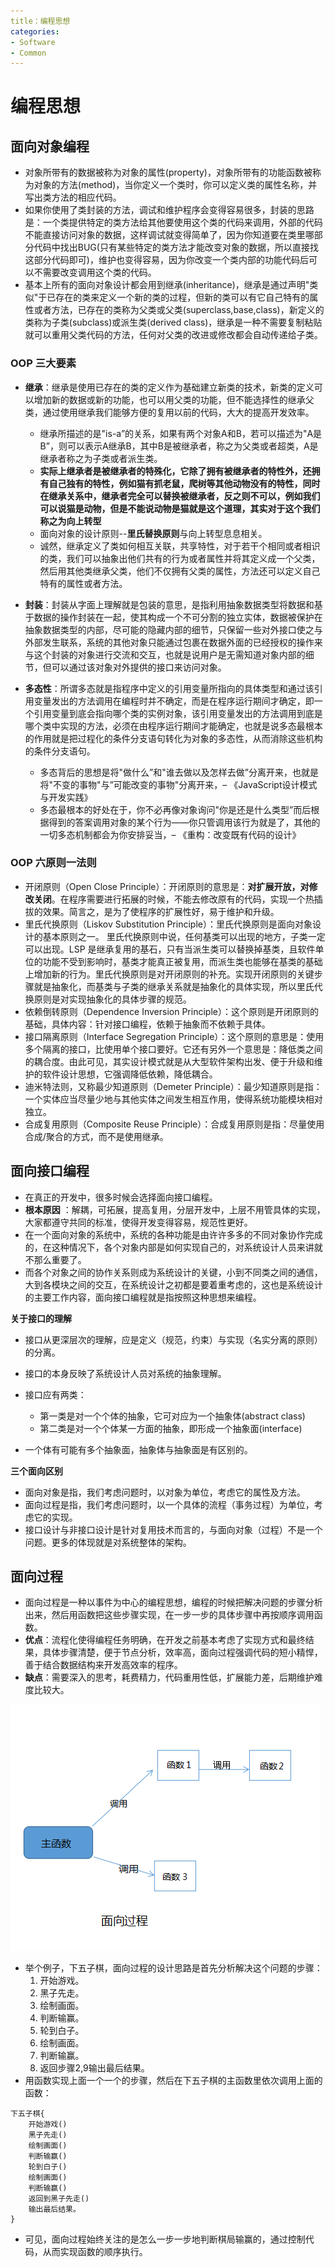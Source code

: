 ```yaml
---
title：编程思想
categories:
- Software
- Common
---
```

# 编程思想

## 面向对象编程

- 对象所带有的数据被称为对象的属性(property)，对象所带有的功能函数被称为对象的方法(method)，当你定义一个类时，你可以定义类的属性名称，并写出类方法的相应代码。
- 如果你使用了类封装的方法，调试和维护程序会变得容易很多，封装的思路是：一个类提供特定的类方法给其他要使用这个类的代码来调用，外部的代码不能直接访问对象的数据，这样调试就变得简单了，因为你知道要在类里哪部分代码中找出BUG(只有某些特定的类方法才能改变对象的数据，所以直接找这部分代码即可)，维护也变得容易，因为你改变一个类内部的功能代码后可以不需要改变调用这个类的代码。
- 基本上所有的面向对象设计都会用到继承(inheritance)，继承是通过声明"类似"于已存在的类来定义一个新的类的过程，但新的类可以有它自己特有的属性或者方法，已存在的类称为父类或父类(superclass,base,class)，新定义的类称为子类(subclass)或派生类(derived class)，继承是一种不需要复制粘贴就可以重用父类代码的方法，任何对父类的改进或修改都会自动传递给子类。

### OOP 三大要素

- **继承**：继承是使用已存在的类的定义作为基础建立新类的技术，新类的定义可以增加新的数据或新的功能，也可以用父类的功能，但不能选择性的继承父类，通过使用继承我们能够方便的复用以前的代码，大大的提高开发效率。

  - 继承所描述的是"is-a”的关系，如果有两个对象A和B，若可以描述为"A是B”，则可以表示A继承B，其中B是被继承者，称之为父类或者超类，A是继承者称之为子类或者派生类。
  - **实际上继承者是被继承者的特殊化，它除了拥有被继承者的特性外，还拥有自己独有的特性，**例如猫有抓老鼠，爬树等其他动物没有的特性，同时在继承关系中，继承者完全可以替换被继承者，反之则不可以，例如我们可以说猫是动物，但是不能说动物是猫就是这个道理，其实对于这个我们称之为**向上转型**
  - 面向对象的设计原则--**里氏替换原则**与向上转型息息相关。
  - 诚然，继承定义了类如何相互关联，共享特性，对于若干个相同或者相识的类，我们可以抽象出他们共有的行为或者属性并将其定义成一个父类，然后用其他类继承父类，他们不仅拥有父类的属性，方法还可以定义自己特有的属性或者方法。
- **封装**：封装从字面上理解就是包装的意思，是指利用抽象数据类型将数据和基于数据的操作封装在一起，使其构成一个不可分割的独立实体，数据被保护在抽象数据类型的内部，尽可能的隐藏内部的细节，只保留一些对外接口使之与外部发生联系，系统的其他对象只能通过包裹在数据外面的已经授权的操作来与这个封装的对象进行交流和交互，也就是说用户是无需知道对象内部的细节，但可以通过该对象对外提供的接口来访问对象。
- **多态性**：所谓多态就是指程序中定义的引用变量所指向的具体类型和通过该引用变量发出的方法调用在编程时并不确定，而是在程序运行期间才确定，即一个引用变量到底会指向哪个类的实例对象，该引用变量发出的方法调用到底是哪个类中实现的方法，必须在由程序运行期间才能确定，也就是说多态最根本的作用就是把过程化的条件分支语句转化为对象的多态性，从而消除这些机构的条件分支语句。
  - 多态背后的思想是将"做什么”和"谁去做以及怎样去做”分离开来，也就是将"不变的事物"与”可能改变的事物"分离开来，– 《JavaScript设计模式与开发实践》
  - 多态最根本的好处在于，你不必再像对象询问"你是还是什么类型”而后根据得到的答案调用对象的某个行为——你只管调用该行为就是了，其他的一切多态机制都会为你安排妥当，– 《重构：改变既有代码的设计》

### OOP 六原则一法则

- 开闭原则（Open Close Principle）：开闭原则的意思是：**对扩展开放，对修改关闭**。在程序需要进行拓展的时候，不能去修改原有的代码，实现一个热插拔的效果。简言之，是为了使程序的扩展性好，易于维护和升级。
- 里氏代换原则（Liskov Substitution Principle）：里氏代换原则是面向对象设计的基本原则之一。 里氏代换原则中说，任何基类可以出现的地方，子类一定可以出现。LSP 是继承复用的基石，只有当派生类可以替换掉基类，且软件单位的功能不受到影响时，基类才能真正被复用，而派生类也能够在基类的基础上增加新的行为。里氏代换原则是对开闭原则的补充。实现开闭原则的关键步骤就是抽象化，而基类与子类的继承关系就是抽象化的具体实现，所以里氏代换原则是对实现抽象化的具体步骤的规范。
- 依赖倒转原则（Dependence Inversion Principle）：这个原则是开闭原则的基础，具体内容：针对接口编程，依赖于抽象而不依赖于具体。
- 接口隔离原则（Interface Segregation Principle）：这个原则的意思是：使用多个隔离的接口，比使用单个接口要好。它还有另外一个意思是：降低类之间的耦合度。由此可见，其实设计模式就是从大型软件架构出发、便于升级和维护的软件设计思想，它强调降低依赖，降低耦合。
- 迪米特法则，又称最少知道原则（Demeter Principle）：最少知道原则是指：一个实体应当尽量少地与其他实体之间发生相互作用，使得系统功能模块相对独立。
- 合成复用原则（Composite Reuse Principle）：合成复用原则是指：尽量使用合成/聚合的方式，而不是使用继承。


## 面向接口编程

- 在真正的开发中，很多时候会选择面向接口编程。
- **根本原因** ：解耦，可拓展，提高复用，分层开发中，上层不用管具体的实现，大家都遵守共同的标准，使得开发变得容易，规范性更好。
- 在一个面向对象的系统中，系统的各种功能是由许许多多的不同对象协作完成的，在这种情况下，各个对象内部是如何实现自己的，对系统设计人员来讲就不那么重要了。
- 而各个对象之间的协作关系则成为系统设计的关键，小到不同类之间的通信，大到各模块之间的交互，在系统设计之初都是要着重考虑的，这也是系统设计的主要工作内容，面向接口编程就是指按照这种思想来编程。

**关于接口的理解**

- 接口从更深层次的理解，应是定义（规范，约束）与实现（名实分离的原则）的分离。

- 接口的本身反映了系统设计人员对系统的抽象理解。

- 接口应有两类：

  - 第一类是对一个个体的抽象，它可对应为一个抽象体(abstract class)
  - 第二类是对一个个体某一方面的抽象，即形成一个抽象面(interface)

- 一个体有可能有多个抽象面，抽象体与抽象面是有区别的。

**三个面向区别**

- 面向对象是指，我们考虑问题时，以对象为单位，考虑它的属性及方法。
- 面向过程是指，我们考虑问题时，以一个具体的流程（事务过程）为单位，考虑它的实现。
- 接口设计与非接口设计是针对复用技术而言的，与面向对象（过程）不是一个问题。更多的体现就是对系统整体的架构。

## 面向过程

- 面向过程是一种以事件为中心的编程思想，编程的时候把解决问题的步骤分析出来，然后用函数把这些步骤实现，在一步一步的具体步骤中再按顺序调用函数。
- **优点**：流程化使得编程任务明确，在开发之前基本考虑了实现方式和最终结果，具体步骤清楚，便于节点分析，效率高，面向过程强调代码的短小精悍，善于结合数据结构来开发高效率的程序。
- **缺点**：需要深入的思考，耗费精力，代码重用性低，扩展能力差，后期维护难度比较大。

![](https://raw.githubusercontent.com/LuShan123888/Files/main/Pictures/2021-04-22-v2-03ff081024bb06cfd447abf321b73b26_720w.png)

- 举个例子，下五子棋，面向过程的设计思路是首先分析解决这个问题的步骤：
  1. 开始游戏。
  2. 黑子先走。
  3. 绘制画面。
  4. 判断输赢。
  5. 轮到白子。
  6. 绘制画面。
  7. 判断输赢。
  8. 返回步骤2,9输出最后结果。
- 用函数实现上面一个一个的步骤，然后在下五子棋的主函数里依次调用上面的函数：

```text
下五子棋{
    开始游戏()
    黑子先走()
    绘制画面()
    判断输赢()
    轮到白子()
    绘制画面()
    判断输赢()
    返回到黑子先走()
    输出最后结果。
}
```

- 可见，面向过程始终关注的是怎么一步一步地判断棋局输赢的，通过控制代码，从而实现函数的顺序执行。
